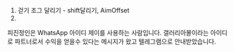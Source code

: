 1. 걷기 조그 달리기  - shift달리기, AimOffset
2. 



피진정인은 WhatsApp 아이디 제이를 사용하는 사람입니다.  갤러리아몰이라는 아이디로 파트너로서 수익을 얻을수 있다는 메시지가 왔고 텔레그램으로 안내받았습니다. 